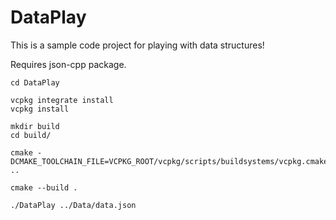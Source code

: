 # DataPlay
This is a sample code project for playing with data structures!

Requires json-cpp package.

```
cd DataPlay

vcpkg integrate install
vcpkg install

mkdir build
cd build/

cmake -DCMAKE_TOOLCHAIN_FILE=VCPKG_ROOT/vcpkg/scripts/buildsystems/vcpkg.cmake ..

cmake --build .

./DataPlay ../Data/data.json 
```